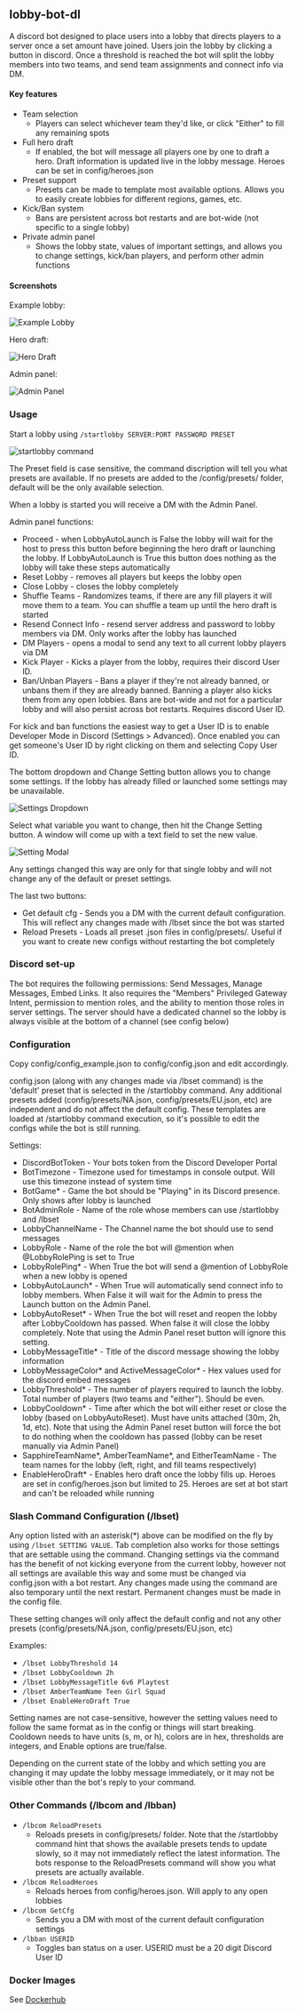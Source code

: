 ## lobby-bot-dl
A discord bot designed to place users into a lobby that directs players to a server once a set amount have joined. 
Users join the lobby by clicking a button in discord.
Once a threshold is reached the bot will split the lobby members into two teams, and send team assignments and connect info via DM.

#### Key features

- Team selection
  - Players can select whichever team they'd like, or click "Either" to fill any remaining spots
- Full hero draft
  - If enabled, the bot will message all players one by one to draft a hero. Draft information is updated live in the lobby message. Heroes can be set in config/heroes.json
- Preset support
  - Presets can be made to template most available options. Allows you to easily create lobbies for different regions, games, etc.
- Kick/Ban system
  - Bans are persistent across bot restarts and are bot-wide (not specific to a single lobby)
- Private admin panel
  - Shows the lobby state, values of important settings, and allows you to change settings, kick/ban players, and perform other admin functions

#### Screenshots
Example lobby:

![Example Lobby](https://i.imgur.com/bQ32Eq3.png)

Hero draft:

![Hero Draft](https://i.imgur.com/BXHB2yr.png)

Admin panel:

![Admin Panel](https://i.imgur.com/nS9PJg1.png)

### Usage

Start a lobby using ```/startlobby SERVER:PORT PASSWORD PRESET```

![startlobby command](https://i.imgur.com/FFCDylQ.png)

The Preset field is case sensitive, the command discription will tell you what presets are available.
If no presets are added to the /config/presets/ folder, default will be the only available selection.

When a lobby is started you will receive a DM with the Admin Panel.

Admin panel functions:

- Proceed - when LobbyAutoLaunch is False the lobby will wait for the host to press this button before beginning the hero draft or launching the lobby. If LobbyAutoLaunch is True this button does nothing as the lobby will take these steps automatically
- Reset Lobby - removes all players but keeps the lobby open
- Close Lobby - closes the lobby completely
- Shuffle Teams - Randomizes teams, if there are any fill players it will move them to a team. You can shuffle a team up until the hero draft is started
- Resend Connect Info - resend server address and password to lobby members via DM. Only works after the lobby has launched
- DM Players - opens a modal to send any text to all current lobby players via DM
- Kick Player - Kicks a player from the lobby, requires their discord User ID.
- Ban/Unban Players - Bans a player if they're not already banned, or unbans them if they are already banned. Banning a player also kicks them from any open lobbies. Bans are bot-wide and not for a particular lobby and will also persist across bot restarts. Requires discord User ID.

For kick and ban functions the easiest way to get a User ID is to enable Developer Mode in Discord (Settings > Advanced). 
Once enabled you can get someone's User ID by right clicking on them and selecting Copy User ID.

The bottom dropdown and Change Setting button allows you to change some settings. If the lobby has already filled or launched some settings may be unavailable.

![Settings Dropdown](https://i.imgur.com/6CkYDJl.png)

Select what variable you want to change, then hit the Change Setting button. A window will come up with a text field to set the new value.

![Setting Modal](https://i.imgur.com/fSrP4vR.png)

Any settings changed this way are only for that single lobby and will not change any of the default or preset settings.

The last two buttons:
- Get default cfg - Sends you a DM with the current default configuration. This will reflect any changes made with /lbset since the bot was started
- Reload Presets - Loads all preset .json files in config/presets/. Useful if you want to create new configs without restarting the bot completely

### Discord set-up
The bot requires the following permissions: Send Messages, Manage Messages, Embed Links. It also requires the "Members" Privileged Gateway Intent, permission to mention roles, and the ability to mention those roles in server settings.
The server should have a dedicated channel so the lobby is always visible at the bottom of a channel (see config below)

### Configuration
Copy config/config_example.json to config/config.json and edit accordingly. 

config.json (along with any changes made via /lbset command) is the 'default' preset that is selected in the /startlobby command.
Any additional presets added (config/presets/NA.json, config/presets/EU.json, etc) are independent and do not affect the default config.
These templates are loaded at /startlobby command execution, so it's possible to edit the configs while the bot is still running.

Settings:
- DiscordBotToken - Your bots token from the Discord Developer Portal
- BotTimezone - Timezone used for timestamps in console output. Will use this timezone instead of system time
- BotGame* - Game the bot should be "Playing" in its Discord presence. Only shows after lobby is launched
- BotAdminRole - Name of the role whose members can use /startlobby and /lbset
- LobbyChannelName - The Channel name the bot should use to send messages
- LobbyRole - Name of the role the bot will @mention when @LobbyRolePing is set to True
- LobbyRolePing* - When True the bot will send a @mention of LobbyRole when a new lobby is opened
- LobbyAutoLaunch* - When True will automatically send connect info to lobby members. When False it will wait for the Admin to press the Launch button on the Admin Panel.
- LobbyAutoReset* - When True the bot will reset and reopen the lobby after LobbyCooldown has passed. When false it will close the lobby completely. Note that using the Admin Panel reset button will ignore this setting.
- LobbyMessageTitle* - Title of the discord message showing the lobby information
- LobbyMessageColor* and ActiveMessageColor* - Hex values used for the discord embed messages
- LobbyThreshold* - The number of players required to launch the lobby. Total number of players (two teams and "either"). Should be even.
- LobbyCooldown* - Time after which the bot will either reset or close the lobby (based on LobbyAutoReset). Must have units attached (30m, 2h, 1d, etc). Note that using the Admin Panel reset button will force the bot to do nothing when the cooldown has passed (lobby can be reset manually via Admin Panel)
- SapphireTeamName*, AmberTeamName*, and EitherTeamName - The team names for the lobby (left, right, and fill teams respectively)
- EnableHeroDraft* - Enables hero draft once the lobby fills up. Heroes are set in config/heroes.json but limited to 25. Heroes are set at bot start and can't be reloaded while running

### Slash Command Configuration (/lbset)
Any option listed with an asterisk(*) above can be modified on the fly by using ```/lbset SETTING VALUE```. Tab completion also works for those settings that are settable using the command.
Changing settings via the command has the benefit of not kicking everyone from the current lobby, however not all settings are available this way and some must be changed via config.json with a bot restart. 
Any changes made using the command are also temporary until the next restart. Permanent changes must be made in the config file.

These setting changes will only affect the default config and not any other presets (config/presets/NA.json, config/presets/EU.json, etc)

Examples:
- ```/lbset LobbyThreshold 14```
- ```/lbset LobbyCooldown 2h```
- ```/lbset LobbyMessageTitle 6v6 Playtest```
- ```/lbset AmberTeamName Teen Girl Squad```
- ```/lbset EnableHeroDraft True```

Setting names are not case-sensitive, however the setting values need to follow the same format as in the config or things will start breaking.
Cooldown needs to have units (s, m, or h), colors are in hex, thresholds are integers, and Enable options are true/false.

Depending on the current state of the lobby and which setting you are changing it may update the lobby message immediately, or it may not be visible other than the bot's reply to your command.

### Other Commands (/lbcom and /lbban)

- ```/lbcom ReloadPresets```
  - Reloads presets in config/presets/ folder. Note that the /startlobby command hint that shows the available presets tends to update slowly, so it may not immediately reflect the latest information. The bots response to the ReloadPresets command will show you what presets are actually available.
- ```/lbcom ReloadHeroes```
  - Reloads heroes from config/heroes.json. Will apply to any open lobbies
- ```/lbcom GetCfg```
  -  Sends you a DM with most of the current default configuration settings
- ```/lbban USERID```
  - Toggles ban status on a user. USERID must be a 20 digit Discord User ID

### Docker Images
See [Dockerhub](https://hub.docker.com/r/erkston/lobby-bot-dl)